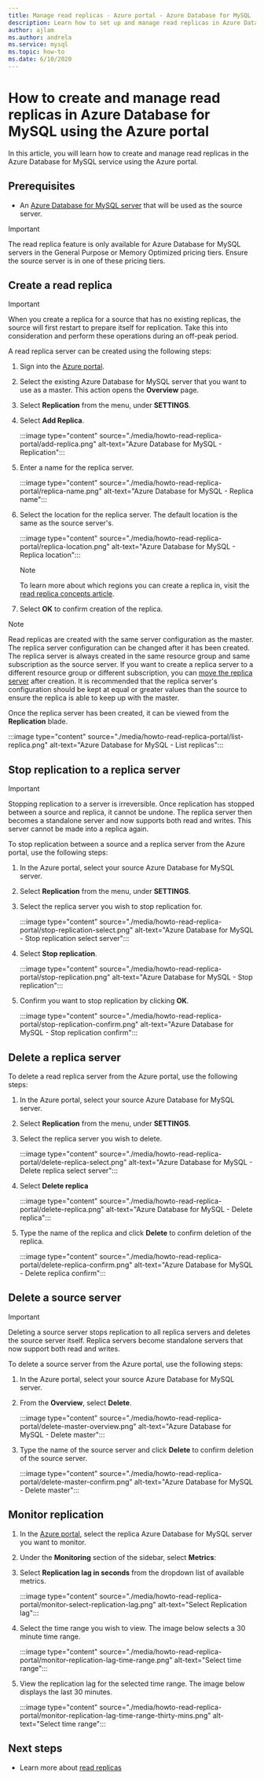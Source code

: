 ```yaml
---
title: Manage read replicas - Azure portal - Azure Database for MySQL
description: Learn how to set up and manage read replicas in Azure Database for MySQL using the Azure portal.
author: ajlam
ms.author: andrela
ms.service: mysql
ms.topic: how-to
ms.date: 6/10/2020
---
```


# How to create and manage read replicas in Azure Database for MySQL using the Azure portal

In this article, you will learn how to create and manage read replicas in the Azure Database for MySQL service using the Azure portal.

## Prerequisites

- An [Azure Database for MySQL server](quickstart-create-mysql-server-database-using-azure-portal.md) that will be used as the source server.

> [!IMPORTANT]
> The read replica feature is only available for Azure Database for MySQL servers in the General Purpose or Memory Optimized pricing tiers. Ensure the source server is in one of these pricing tiers.

## Create a read replica

> [!IMPORTANT]
> When you create a replica for a source that has no existing replicas, the source will first restart to prepare itself for replication. Take this into consideration and perform these operations during an off-peak period.

A read replica server can be created using the following steps:

1. Sign into the [Azure portal](https://portal.azure.com/).

2. Select the existing Azure Database for MySQL server that you want to use as a master. This action opens the **Overview** page.

3. Select **Replication** from the menu, under **SETTINGS**.

4. Select **Add Replica**.

   :::image type="content" source="./media/howto-read-replica-portal/add-replica.png" alt-text="Azure Database for MySQL - Replication":::

5. Enter a name for the replica server.

    :::image type="content" source="./media/howto-read-replica-portal/replica-name.png" alt-text="Azure Database for MySQL - Replica name":::

6. Select the location for the replica server. The default location is the same as the source server's.

    :::image type="content" source="./media/howto-read-replica-portal/replica-location.png" alt-text="Azure Database for MySQL - Replica location":::

   > [!NOTE]
   > To learn more about which regions you can create a replica in, visit the [read replica concepts article](concepts-read-replicas.md). 

7. Select **OK** to confirm creation of the replica.

> [!NOTE]
> Read replicas are created with the same server configuration as the master. The replica server configuration can be changed after it has been created. The replica server is always created in the same resource group and same subscription as the source server. If you want to create a replica server to a different resource group or different subscription, you can [move the replica server](https://docs.microsoft.com/azure/azure-resource-manager/management/move-resource-group-and-subscription) after creation. It is recommended that the replica server's configuration should be kept at equal or greater values than the source to ensure the replica is able to keep up with the master.

Once the replica server has been created, it can be viewed from the **Replication** blade.

   :::image type="content" source="./media/howto-read-replica-portal/list-replica.png" alt-text="Azure Database for MySQL - List replicas":::

## Stop replication to a replica server

> [!IMPORTANT]
> Stopping replication to a server is irreversible. Once replication has stopped between a source and replica, it cannot be undone. The replica server then becomes a standalone server and now supports both read and writes. This server cannot be made into a replica again.

To stop replication between a source and a replica server from the Azure portal, use the following steps:

1. In the Azure portal, select your source Azure Database for MySQL server. 

2. Select **Replication** from the menu, under **SETTINGS**.

3. Select the replica server you wish to stop replication for.

   :::image type="content" source="./media/howto-read-replica-portal/stop-replication-select.png" alt-text="Azure Database for MySQL - Stop replication select server":::

4. Select **Stop replication**.

   :::image type="content" source="./media/howto-read-replica-portal/stop-replication.png" alt-text="Azure Database for MySQL - Stop replication":::

5. Confirm you want to stop replication by clicking **OK**.

   :::image type="content" source="./media/howto-read-replica-portal/stop-replication-confirm.png" alt-text="Azure Database for MySQL - Stop replication confirm":::

## Delete a replica server

To delete a read replica server from the Azure portal, use the following steps:

1. In the Azure portal, select your source Azure Database for MySQL server.

2. Select **Replication** from the menu, under **SETTINGS**.

3. Select the replica server you wish to delete.

   :::image type="content" source="./media/howto-read-replica-portal/delete-replica-select.png" alt-text="Azure Database for MySQL - Delete replica select server":::

4. Select **Delete replica**

   :::image type="content" source="./media/howto-read-replica-portal/delete-replica.png" alt-text="Azure Database for MySQL - Delete replica":::

5. Type the name of the replica and click **Delete** to confirm deletion of the replica.  

   :::image type="content" source="./media/howto-read-replica-portal/delete-replica-confirm.png" alt-text="Azure Database for MySQL - Delete replica confirm":::

## Delete a source server

> [!IMPORTANT]
> Deleting a source server stops replication to all replica servers and deletes the source server itself. Replica servers become standalone servers that now support both read and writes.

To delete a source server from the Azure portal, use the following steps:

1. In the Azure portal, select your source Azure Database for MySQL server.

2. From the **Overview**, select **Delete**.

   :::image type="content" source="./media/howto-read-replica-portal/delete-master-overview.png" alt-text="Azure Database for MySQL - Delete master":::

3. Type the name of the source server and click **Delete** to confirm deletion of the source server.  

   :::image type="content" source="./media/howto-read-replica-portal/delete-master-confirm.png" alt-text="Azure Database for MySQL - Delete master":::

## Monitor replication

1. In the [Azure portal](https://portal.azure.com/), select the replica Azure Database for MySQL server you want to monitor.

2. Under the **Monitoring** section of the sidebar, select **Metrics**:

3. Select **Replication lag in seconds** from the dropdown list of available metrics.

   :::image type="content" source="./media/howto-read-replica-portal/monitor-select-replication-lag.png" alt-text="Select Replication lag":::

4. Select the time range you wish to view. The image below selects a 30 minute time range.

   :::image type="content" source="./media/howto-read-replica-portal/monitor-replication-lag-time-range.png" alt-text="Select time range":::

5. View the replication lag for the selected time range. The image below displays the last 30 minutes.

   :::image type="content" source="./media/howto-read-replica-portal/monitor-replication-lag-time-range-thirty-mins.png" alt-text="Select time range":::

## Next steps

- Learn more about [read replicas](concepts-read-replicas.md)
